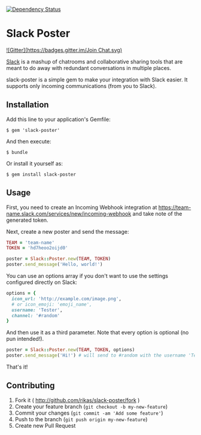 [![Dependency Status](https://gemnasium.com/rikas/slack-poster.svg)](https://gemnasium.com/rikas/slack-poster)

# Slack Poster
[![Gitter](https://badges.gitter.im/Join Chat.svg)](https://gitter.im/rikas/slack-poster?utm_source=badge&utm_medium=badge&utm_campaign=pr-badge&utm_content=badge)

[Slack](https://slack.com/) is a mashup of chatrooms and collaborative sharing tools that are meant to do away with redundant conversations in multiple places.

slack-poster is a simple gem to make your integration with Slack easier. It supports only incoming communications (from you to Slack).

## Installation

Add this line to your application's Gemfile:

```console
$ gem 'slack-poster'
```

And then execute:

```console
$ bundle
```

Or install it yourself as:

```console
$ gem install slack-poster
```

## Usage

First, you need to create an Incoming Webhook integration at https://team-name.slack.com/services/new/incoming-webhook and take note of the generated token.

Next, create a new poster and send the message:

```ruby
TEAM = 'team-name'
TOKEN = 'hd7heoo2oijd0'

poster = Slack::Poster.new(TEAM, TOKEN)
poster.send_message('Hello, world!')
```

You can use an options array if you don't want to use the settings configured directly on Slack:

```ruby
options = {
  icon_url: 'http://example.com/image.png',
  # or icon_emoji: 'emoji_name',
  username: 'Tester',
  channel: '#random'
}
```

And then use it as a third parameter. Note that every option is optional (no pun intended!).

```ruby
poster = Slack::Poster.new(TEAM, TOKEN, options)
poster.send_message('Hi!') # will send to #random with the username 'Tester'
```

That's it!

## Contributing

1. Fork it ( http://github.com/rikas/slack-poster/fork )
2. Create your feature branch (`git checkout -b my-new-feature`)
3. Commit your changes (`git commit -am 'Add some feature'`)
4. Push to the branch (`git push origin my-new-feature`)
5. Create new Pull Request
